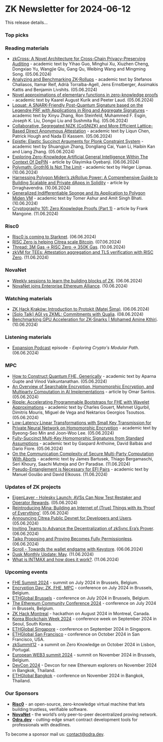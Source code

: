 # ZK Newsletter for 2024-06-12
This release details...

### Top picks

### Reading materials 
* [zkCross: A Novel Architecture for Cross-Chain Privacy-Preserving Auditing](https://eprint.iacr.org/2024/888.pdf) - academic text by Yihao Guo, Minghui Xu, Xiuzhen Cheng, Dongxiao Yu, Wangjie Qiu, Gang Qu, Weibing Wang and Mingming Song. (05.06.2024)
* [Analyzing and Benchmarking ZK-Rollups](https://eprint.iacr.org/2024/889.pdf) - academic text by Stefanos Chaliasos, Itamar Reif, Adrià Torralba-Agell, Jens Ernstberger, Assimakis Kattis and Benjamin Livshits. (05.06.2024)
* [Novel approximations of elementary functions in zero-knowledge proofs](https://eprint.iacr.org/2024/859.pdf) - academic text by Kaarel August Kurik and Peeter Laud. (05.06.2024)
* [Loquat: A SNARK-Friendly Post-Quantum Signature based on the Legendre PRF with Applications in Ring and Aggregate Signatures](https://eprint.iacr.org/2024/868.pdf) - academic text by Xinyu Zhang, Ron Steinfeld, Muhammed F. Esgin, Joseph K. Liu, Dongxi Liu and Sushmita Ruj. (05.06.2024)
* [Collaborative, Segregated NIZK (CoSNIZK) and More Efficient Lattice-Based Direct Anonymous Attestation](https://eprint.iacr.org/2024/864.pdf) - academic text by Liqun Chen, Patrick Hough and Nada El Kassem. (05.06.2024)
* [Epistle: Elastic Succinct Arguments for Plonk Constraint System](https://eprint.iacr.org/2024/872.pdf) - academic text by Shuangjun Zhang, Dongliang Cai, Yuan Li, Haibin Kan and Liang Zhang. (05.06.2024)
* [Exploring Zero-Knowledge Artificial General Intelligence Within The Context Of DePIN](https://hackernoon.com/exploring-zero-knowledge-artificial-general-intelligence-within-the-context-of-depin) - article by Olayimika Oyebanji. (06.06.2024)
* [Polymath: Groth16 Is Not The Limit](https://eprint.iacr.org/2024/916.pdf) - academic text by Helger Lipmaa. (10.06.2024)
* [Harnessing Polygon Miden’s zkRollup Power: A Comprehensive Guide to Building Scalable and Private dApps in Solidity](https://medium.com/@drraghavendra99/harnessing-polygon-midens-zkrollup-power-a-comprehensive-guide-to-building-scalable-and-private-4bdfef9ee9d8) - article by Drraghavendra. (10.06.2024)
* [Generalized Indifferentiable Sponge and its Application to Polygon Miden VM](https://eprint.iacr.org/2024/911.pdf) - academic text by Tomer Ashur and Amit Singh Bhati. (10.06.2024)
* [Cryptography 101: Zero Knowledge Proofs (Part 1)](https://medium.com/@francomangone18/cryptography-101-zero-knowledge-proofs-part-1-53516825479c) - article by Frank Mangone. (11.06.2024)

### Risc0
* [Risc0 is coming to Starknet](https://x.com/RiscZero/status/1798689487020863630). (06.06.2024)
* [RISC Zero is helping Citrea scale Bitcoin](https://x.com/RiscZero/status/1799118569654915570). (07.06.2024)
* [Thread: 3M Gas → RISC Zero → 350K Gas](https://x.com/RiscZero/status/1800180927462609283). (10.06.2024)
* [zkVM for TEEs: Attestation aggregation and TLS verification with RISC Zero](https://blog.ata.network/zkvm-for-tees-attestation-aggregation-and-tls-verification-with-risc-zero-3573a66c6723). (11.06.2024)
 
### NovaNet 
* [Weekly sessions to learn the building blocks of ZK](https://x.com/wyatt_benno/status/1798716105529159930). (06.06.2024)
* [NovaNet joins Enterprise Ethereum Alliance](https://x.com/NovaNet_zkp/status/1800274770103083508). (10.06.2024)

### Watching materials
* [ZK Hack Kraków: Introduction to Protokit (Matej Šima)](https://www.youtube.com/watch?v=gCNdAB8bjm8). (06.06.2024)
* [[Solo Talk] AGI vs ZKML: Commitments with Qualia](https://www.youtube.com/watch?v=Q-e-H1Cw3Ug). (08.06.2024)
* [Benchmarking GPU Acceleration for ZK-Snarks | Mohamed Amine Kthiri](https://www.youtube.com/watch?v=9Ilao6B-iGQ). (10.06.2024)

### Listening materials
* [Expansion Podcast](https://www.youtube.com/watch?v=Te67VfJ1cas/) episode - *Exploring Crypto's Modular Path*. (06.06.2024) 

### MPC
* [How to Construct Quantum FHE, Generically](https://eprint.iacr.org/2024/893.pdf) - academic text by Aparna Gupte and Vinod Vaikuntanathan. (05.06.2024)
* [An Overview of Searchable Encryption, Homomorphic Encryption, and Multiparty Computation in AI Implementations](https://medium.com/@santosomar/an-overview-of-searchable-encryption-homomorphic-encryption-and-multiparty-computation-in-ai-8cb593e4a441) - article by Omar Santos. (05.06.2024)
* [Ripple: Accelerating Programmable Bootstraps for FHE with Wavelet Approximations](https://eprint.iacr.org/2024/866.pdf) - academic text by Charles Gouert, Mehmet Ugurbil, Dimitris Mouris, Miguel de Vega and Nektarios Georgios Tsoutsos. (05.06.2024)
* [Low-Latency Linear Transformations with Small Key Transmission for Private Neural Network on Homomorphic Encryption](https://eprint.iacr.org/2024/883.pdf) - academic text by Byeong-Seo Min and Joon-Woo Lee. (05.06.2024)
* [Fully-Succinct Multi-Key Homomorphic Signatures from Standard Assumptions](https://eprint.iacr.org/2024/895.pdf) - academic text by Gaspard Anthoine, David Balbás and Dario Fiore. (05.06.2024)
* [On the Communication Complexity of Secure Multi-Party Computation With Aborts](https://arxiv.org/pdf/2406.06914) - academic text by James Bartusek, Thiago Bergamaschi, Seri Khoury, Saachi Mutreja and Orr Paradise. (11.06.2024)
* [Pseudo-Entanglement is Necessary for EFI Pairs](https://arxiv.org/pdf/2406.06881) - academic text by Manuel Goulão and David Elkouss. (11.06.2024)

### Updates of ZK projects
* [EigenLayer - Holesky Launch: AVSs Can Now Test Restaker and Operator Rewards](https://www.blog.eigenlayer.xyz/rewards-mvp-launches-on-holesky/). (05.06.2024)
* [Reintroducing Mina: Building an Internet of (True) Things with its ‘Proof of Everything’](https://minaprotocol.com/blog/reintroducing-mina). (05.06.2024)
* [Announcing Citrea Public Devnet for Developers and Users](https://www.blog.citrea.xyz/citrea-public-devnet-live/). (05.06.2024)
* [Inviting Teams to Advance the Decentralization of zkSync Era’s Prover](https://zksync.mirror.xyz/z3GvALZwgxN5CrU2kvHV1LuPf14GHc2Ul5dGDC8AZzs). (06.06.2024)
* [Taiko Proposing and Proving Becomes Fully Permissionless](https://taiko.mirror.xyz/_oKlnpzKSOxGILyy4WlvpUmYEqD7BFxzmRo3XETlJqE). (06.06.2024)
* [Scroll - Towards the wallet endgame with Keystore](https://scroll.io/blog/towards-the-wallet-endgame-with-keystore). (06.06.2024)
* [Dusk Monthly Update: May](https://dusk.network/news/monthy-update-may-2024/). (11.06.2024)
* [What is INTMAX and how does it work?](https://medium.com/intmax/what-is-intmax-and-how-does-it-work-9a15d473480f). (11.06.2024)
 
### Upcoming events
* [FHE Summit 2024](https://twitter.com/FHEOnchain/status/1777666116455911823/photo/1/) - summit on July 2024 in Brussels, Belgium. 
* [Encryption Day: ZK, FHE, MPC](https://lu.ma/encrypt) - conference on July 2024 in Brussels, Belgium.
* [ETHGlobal Brussels](https://ethglobal.com/events/brussels) - conference on July 2024 in Brussels, Belgium. 
* [The Ethereum Community Conference 2024](https://ethcc.io/) - conference on July 2024 in Brussels, Belgium. 
* [ZK Hack Montreal](https://zk-hack-montreal.devfolio.co/) - hackathon on August 2024 in Montreal, Canada.
* [Korea Blockchain Week 2024](https://koreablockchainweek.com/) - conference week on September 2024 in Seoul, South Korea.
* [ETHGlobal Singapore](https://ethglobal.com/events/singapore2024) - conference on September 2024 in Singapore.
* [ETHGlobal San Francisco](https://ethglobal.com/events/sanfrancisco2024) - conference on October 2024 in San Francisco, USA.
* [zkSummit12](https://www.zksummit.com/) - a summit on Zero Knowledge on October 2024 in Lisbon, Portugal.
* [European WEB3 summit 2024](https://www.web3eurosummit.eu/) - summit on November 2024 in Brussels, Belgium.
* [DevCon 2024](https://devcon.org/) - Devcon for new Ethereum explorers on November 2024 in Bangkok, Thailand.
* [ETHGlobal Bangkok](https://ethglobal.com/events/bangkok) - conference on November 2024 in Bangkok, Thailand. 

### Our Sponsors
* **[Risc0](https://www.risczero.com/)** - an open-source, zero-knowledge virtual machine that lets building trustless, verifiable software.
* **[NovaNet](https://www.novanet.xyz/)** - the world’s only peer-to-peer decentralized proving network.
* **[Odra.dev](https://odra.dev)** - cutting-edge smart contract development tools for professionals with deadlines.
 
To become a sponsor mail us: contact@odra.dev.